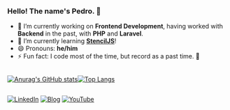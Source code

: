 ### Hello! The name's Pedro. 👋

- 🔭 I’m currently working on **Frontend Development**, having worked with **Backend** in the past, with **PHP** and **Laravel**.
- 🌱 I’m currently learning **[StencilJS](https://github.com/ionic-team/stencil)**!
- 😄 Pronouns: **he/him**
- ⚡ Fun fact: I code most of the time, but record as a past time. 📸

##

[![Anurag's GitHub stats](https://github-readme-stats.vercel.app/api?username=pnboliveira&show_icons=true&theme=dark&include_all_commits=true&count_private=true)](https://github.com/pnboliveira/github-readme-stats)[![Top Langs](https://github-readme-stats.vercel.app/api/top-langs/?username=pnboliveira&layout=compact&theme=dark&include_all_commits=true&count_private=true)](https://github.com/pnboliveira/github-readme-stats)

##

[![LinkedIn](https://img.shields.io/badge/LinkedIn-blue?logo=linkedin&style=for-the-badge)](https://linkedin.com/in/dwoliveira)
[![Blog](https://img.shields.io/badge/Blog-black?logo=medium&style=for-the-badge)](https://blog.dwoliveira.com)
[![YouTube](https://img.shields.io/badge/YouTube-red?logo=youtube&style=for-the-badge)](https://www.youtube.com/channel/UC57uf5r3SY67G34tSbMBssg)

<!--
**pnboliveira/pnboliveira** is a ✨ _special_ ✨ repository because its `README.md` (this file) appears on your GitHub profile.

Here are some ideas to get you started:

-->
